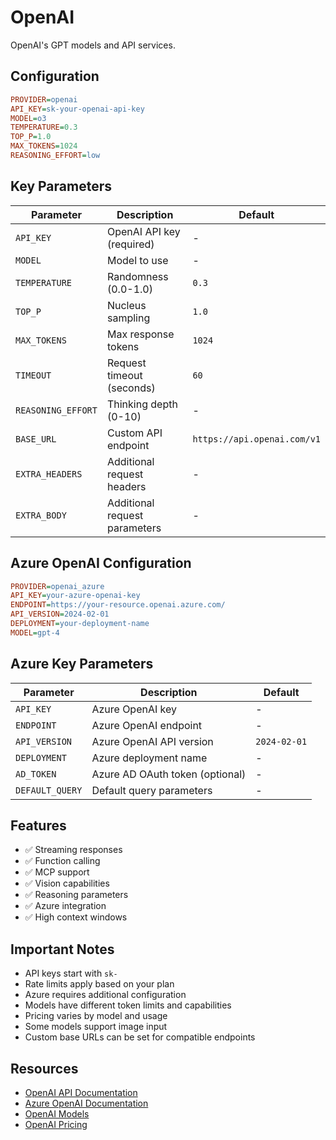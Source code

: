 # OpenAI

OpenAI's GPT models and API services.

## Configuration

```ini
PROVIDER=openai
API_KEY=sk-your-openai-api-key
MODEL=o3
TEMPERATURE=0.3
TOP_P=1.0
MAX_TOKENS=1024
REASONING_EFFORT=low
```

## Key Parameters

| Parameter          | Description                   | Default                     |
| ------------------ | ----------------------------- | --------------------------- |
| `API_KEY`          | OpenAI API key (required)     | -                           |
| `MODEL`            | Model to use                  | -                           |
| `TEMPERATURE`      | Randomness (0.0-1.0)          | `0.3`                       |
| `TOP_P`            | Nucleus sampling              | `1.0`                       |
| `MAX_TOKENS`       | Max response tokens           | `1024`                      |
| `TIMEOUT`          | Request timeout (seconds)     | `60`                        |
| `REASONING_EFFORT` | Thinking depth (0-10)         | -                           |
| `BASE_URL`         | Custom API endpoint           | `https://api.openai.com/v1` |
| `EXTRA_HEADERS`    | Additional request headers    | -                           |
| `EXTRA_BODY`       | Additional request parameters | -                           |

## Azure OpenAI Configuration

```ini
PROVIDER=openai_azure
API_KEY=your-azure-openai-key
ENDPOINT=https://your-resource.openai.azure.com/
API_VERSION=2024-02-01
DEPLOYMENT=your-deployment-name
MODEL=gpt-4
```

## Azure Key Parameters

| Parameter       | Description                     | Default      |
| --------------- | ------------------------------- | ------------ |
| `API_KEY`       | Azure OpenAI key                | -            |
| `ENDPOINT`      | Azure OpenAI endpoint           | -            |
| `API_VERSION`   | Azure OpenAI API version        | `2024-02-01` |
| `DEPLOYMENT`    | Azure deployment name           | -            |
| `AD_TOKEN`      | Azure AD OAuth token (optional) | -            |
| `DEFAULT_QUERY` | Default query parameters        | -            |

## Features

- ✅ Streaming responses
- ✅ Function calling
- ✅ MCP support
- ✅ Vision capabilities
- ✅ Reasoning parameters
- ✅ Azure integration
- ✅ High context windows

## Important Notes

- API keys start with `sk-`
- Rate limits apply based on your plan
- Azure requires additional configuration
- Models have different token limits and capabilities
- Pricing varies by model and usage
- Some models support image input
- Custom base URLs can be set for compatible endpoints

## Resources

- [OpenAI API Documentation](https://platform.openai.com/docs/api-reference)
- [Azure OpenAI Documentation](https://learn.microsoft.com/en-us/azure/ai-services/openai/)
- [OpenAI Models](https://platform.openai.com/docs/models)
- [OpenAI Pricing](https://openai.com/pricing)
